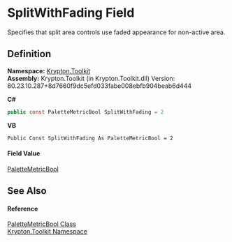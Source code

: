 # SplitWithFading Field


Specifies that split area controls use faded appearance for non-active area.



## Definition
**Namespace:** <a href="79d2eac2-21f4-54ff-7552-b20c33c30600.md">Krypton.Toolkit</a>  
**Assembly:** Krypton.Toolkit (in Krypton.Toolkit.dll) Version: 80.23.10.287+8d7660f9dc5efd033fabe008ebfb904beab6d444

**C#**
``` C#
public const PaletteMetricBool SplitWithFading = 2
```
**VB**
``` VB
Public Const SplitWithFading As PaletteMetricBool = 2
```



#### Field Value
<a href="74f7865f-c440-309e-478b-67d307e92c84.md">PaletteMetricBool</a>

## See Also


#### Reference
<a href="74f7865f-c440-309e-478b-67d307e92c84.md">PaletteMetricBool Class</a>  
<a href="79d2eac2-21f4-54ff-7552-b20c33c30600.md">Krypton.Toolkit Namespace</a>  
